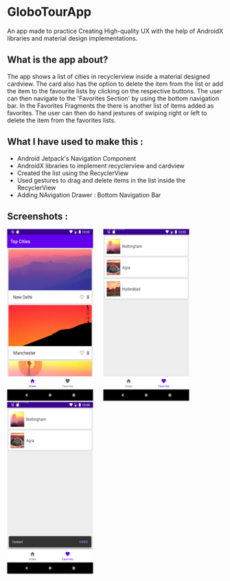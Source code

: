 # GloboTourApp 

An app made to practice Creating High-quality UX with the help of AndroidX libraries and material design implementations. 

## What is the app about? 
The app shows a list of cities in recyclerview inside a material designed cardview. The card also has the option to delete the item from the list or add the item to the favourite lists by clicking on the respective buttons. The user can then navigate to the 'Favorites Section' by using the bottom navigation bar. In the Favorites Fragments the there is another list of items added as favorites. The user can then do hand jestures of swiping right or left to delete the item from the favorites lists. 

## What I have used to make this : 
- Android Jetpack's Navigation Component
- AndroidX libraries to implement recyclerview and cardview 
- Created the list using the RecyclerView
- Used gestures to drag and delete items in the list inside the RecyclerView
- Adding NAvigation Drawer : Bottom Navigation Bar 

## Screenshots :
<img src = "Screenshots/Screenshot_1644517924.png" width = "200" height = "400" > <img src = "Screenshots/Screenshot_1644518037.png" width = "200" height = "400" hspace="20"> <img src = "Screenshots/Screenshot_1644518043.png" width = "200" height = "400">
